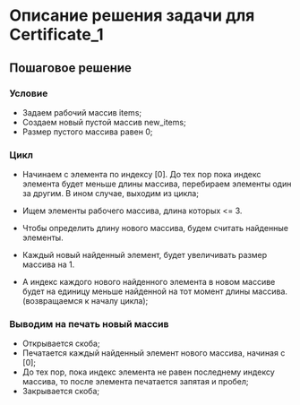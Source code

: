 # Описание решения задачи для Certificate_1
## Пошаговое решение
### Условие
*  Задаем рабочий массив items;
*  Создаем новый пустой массив new_items;
*  Размер пустого массива равен 0;
### Цикл

*  Начинаем с элемента по индексу [0]. До тех пор пока индекс элемента будет меньше длины массива, перебираем элементы один за другим. В ином случае, выходим из цикла;

* Ищем элементы рабочего массива, длина которых <= 3. 

* Чтобы определить длину нового массива, будем считать найденные элементы. 

* Каждый новый найденный элемент, будет увеличивать размер массива на 1.

* А индекс каждого нового найденного элемента в новом массиве будет на единицу меньше найденной на тот момент длины массива. (возвращаемся к началу цикла);

### Выводим на печать новый массив
*  Открывается скоба;
*  Печатается каждый найденный элемент нового массива, начиная с [0];
*  До тех пор, пока индекс элемента не равен последнему индексу массива, то после элемента печатается запятая и пробел;
*  Закрывается скоба;






